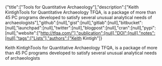 {"title":["Tools for Quantitative Archaeology"],"description":["Keith KintighTools for Quantitative Archaeology TFQA, is a package of more than 45 PC programs developed to satisfy several unusual analytical needs of archaeologists"],"github":[null],"gist":[null],"gitlab":[null],"bitbucket":[null],"launchpad":[null],"twitter":[null],"blogpost":[null],"cran":[null],"pypi":[null],"website":["http://tfqa.com/"],"publication":[null],"DOI":[null],"notes":[null],"tags":["Lists"],"authors":["Keith Kintigh"]}

Keith KintighTools for Quantitative Archaeology TFQA, is a package of more than 45 PC programs developed to satisfy several unusual analytical needs of archaeologists
